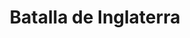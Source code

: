 ﻿---
title: "Batalla de Inglaterra"
permalink: periodes_704.html
layout: periode
dataInici: 1940-07-10
dataFi: 1940-10-31
sidebar: periodes
pares:
  - 349:
    title: "Frente Occidental"
    dataInici: "(1939-09-01)"
    dataFi: "(1945-05-07)"

fills:
jocsPrincipals:
  - title: "Battle Over Britain"
    bggId: 4278
    dataInici: 
    dataFi: 

  - title: "Battle of Britain"
    bggId: 1844
    dataInici: 
    dataFi: 

  - title: "The Burning Blue"
    bggId: 17394
    dataInici: 
    dataFi: 

  - title: "London's Burning"
    bggId: 2150
    dataInici: 
    dataFi: 

  - title: "RAF: The Battle of Britain 1940"
    bggId: 40209
    dataInici: 
    dataFi: 

  - title: "Battle of Britain"
    bggId: 204003
    dataInici: 
    dataFi: 

  - title: "Fight for the Sky"
    bggId: 7241
    dataInici: 
    dataFi: 

  - title: "RAF"
    bggId: 3202
    dataInici: 
    dataFi: 

  - title: "Their Finest Hour"
    bggId: 7639
    dataInici: 
    dataFi: 

  - title: "The Battle of Britain"
    bggId: 7003
    dataInici: 
    dataFi: 

  - title: "The Hardest Days"
    bggId: 74311
    dataInici: 
    dataFi: 

  - title: "303"
    bggId: 83092
    dataInici: 
    dataFi: 

jocsEscenaris:
  - title: "Wings of Glory: WW2 Battle of Britain Starter Set"
    bggId: 216710
    dataInici: 
    dataFi: 

jocsEpoca:
jocsEpocaEscenaris:
---
